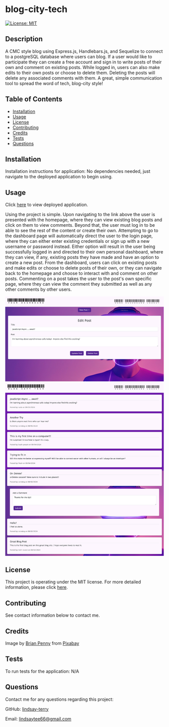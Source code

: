 # blog-city-tech
[![License: MIT](https://img.shields.io/badge/License-MIT-yellow.svg)](https://opensource.org/licenses/MIT)

## Description
A CMC style blog using Express.js, Handlebars.js, and Sequelize to connect to a postgreSQL database where users can blog.  If a user would like to participate they can create a free account and sign in to write posts of their own and comment on existing posts.  While logged in, users can also make edits to their own posts or choose to delete them.  Deleting the posts will delete any associated comments with them.  A great, simple communication tool to spread the word of tech, blog-city style!

## Table of Contents
* [Installation](#installation)
* [Usage](#usage)
* [License](#license)
* [Contributing](#contributing)
* [Credits](#credits)
* [Tests](#tests)
* [Questions](#questions)

## Installation
Installation instructions for application:
No dependencies needed, just navigate to the deployed application to begin using.

## Usage
Click [here]() to view deployed application.

Using the project is simple.  Upon navigating to the link above the user is presented with the homepage, where they can view existing blog posts and click on them to view comments.  Beyond that, the user must log in to be able to see the rest of the content or create their own.  Attempting to go to the dashboard page will automatically direct the user to the login page, where they can either enter existing credentials or sign up with a new username or password instead.  Either option will result in the user being successfully logged in and directed to their own personal dashboard, where they can view, if any, existing posts they have made and have an option to create a new post. From the dashboard, users can click on existing posts and make edits or choose to delete posts of their own, or they can navigate back to the homepage and choose to interact with and comment on other posts.  Commenting on a post takes the user to the post's own specific page, where they can view the comment they submitted as well as any other comments by other users.

![Screenshot of dashboard](./public/images/dashboard.png)
![Screenshot of comments](./public/images/comment.png)

## License
This project is operating under the MIT license.  For more detailed information, please click [here](https://opensource.org/license/mit).

## Contributing
See contact information below to contact me.

## Credits
Image by <a href="https://pixabay.com/users/brianpenny-29844978/?utm_source=link-attribution&utm_medium=referral&utm_campaign=image&utm_content=7499159">Brian Penny</a> from <a href="https://pixabay.com//?utm_source=link-attribution&utm_medium=referral&utm_campaign=image&utm_content=7499159">Pixabay</a>

## Tests
To run tests for the application:
N/A

## Questions
Contact me for any questions regarding this project:

GitHub: [lindsay-terry](https://github.com/lindsay-terry)

Email: lindsaytee66@gmail.com
